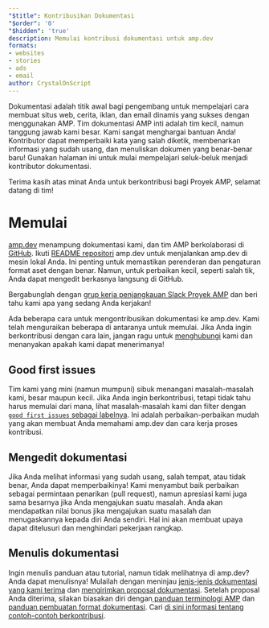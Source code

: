 ```yaml
---
"$title": Kontribusikan Dokumentasi
"$order": '0'
"$hidden": 'true'
description: Memulai kontribusi dokumentasi untuk amp.dev
formats:
- websites
- stories
- ads
- email
author: CrystalOnScript
---
```


Dokumentasi adalah titik awal bagi pengembang untuk mempelajari cara membuat situs web, cerita, iklan, dan email dinamis yang sukses dengan menggunakan AMP. Tim dokumentasi AMP inti adalah tim kecil, namun tanggung jawab kami besar. Kami sangat menghargai bantuan Anda! Kontributor dapat memperbaiki kata yang salah diketik, membenarkan informasi yang sudah usang, dan menuliskan dokumen yang benar-benar baru! Gunakan halaman ini untuk mulai mempelajari seluk-beluk menjadi kontributor dokumentasi.

Terima kasih atas minat Anda untuk berkontribusi bagi Proyek AMP, selamat datang di tim!

# Memulai

[amp.dev](https://amp.dev/) menampung dokumentasi kami, dan tim AMP berkolaborasi di [GitHub](https://github.com/ampproject). Ikuti [README repositori](https://github.com/ampproject/amp.dev) amp.dev untuk menjalankan amp.dev di mesin lokal Anda. Ini penting untuk memastikan perenderan dan pengaturan format aset dengan benar. Namun, untuk perbaikan kecil, seperti salah tik, Anda dapat mengedit berkasnya langsung di GitHub.

Bergabunglah dengan [grup kerja penjangkauan Slack Proyek AMP](https://docs.google.com/forms/d/e/1FAIpQLSd83J2IZA6cdR6jPwABGsJE8YL4pkypAbKMGgUZZriU7Qu6Tg/viewform?fbzx=4406980310789882877) [](https://github.com/ampproject/wg-outreach)dan beri tahu kami apa yang sedang Anda kerjakan!

Ada beberapa cara untuk mengontribusikan dokumentasi ke amp.dev. Kami telah menguraikan beberapa di antaranya untuk memulai. Jika Anda ingin berkontribusi dengan cara lain, jangan ragu untuk [menghubungi](https://github.com/ampproject/wg-outreach) kami dan menanyakan apakah kami dapat menerimanya!

## Good first issues

Tim kami yang mini (namun mumpuni) sibuk menangani masalah-masalah kami, besar maupun kecil. Jika Anda ingin berkontribusi, tetapi tidak tahu harus memulai dari mana, lihat masalah-masalah kami dan filter dengan [`good first issues` sebagai labelnya](https://github.com/ampproject/amp.dev/labels/good%20first%20issue). Ini adalah perbaikan-perbaikan mudah yang akan membuat Anda memahami amp.dev dan cara kerja proses kontribusi.

## Mengedit dokumentasi

Jika Anda melihat informasi yang sudah usang, salah tempat, atau tidak benar, Anda dapat memperbaikinya! Kami menyambut baik perbaikan sebagai permintaan penarikan (pull request), namun apresiasi kami juga sama besarnya jika Anda mengajukan suatu masalah. Anda akan mendapatkan nilai bonus jika mengajukan suatu masalah dan menugaskannya kepada diri Anda sendiri. Hal ini akan membuat upaya dapat ditelusuri dan menghindari pekerjaan rangkap.

## Menulis dokumentasi

Ingin menulis panduan atau tutorial, namun tidak melihatnya di amp.dev? Anda dapat menulisnya! Mulailah dengan meninjau [jenis-jenis dokumentasi yang kami terima](documentation-types.md) dan [mengirimkan proposal dokumentasi](https://github.com/ampproject/amp.dev/issues/new?assignees=&labels=&template=--content-proposal-.md&title=Content+proposal+). Setelah proposal Anda diterima, silakan biasakan diri dengan[ panduan terminologi AMP](formatting.md?format=websites) dan [panduan pembuatan format dokumentasi](formatting.md). Cari [di sini informasi tentang contoh-contoh berkontribusi](https://github.com/ampproject/amp.dev/blob/future/contributing/samples.md).
